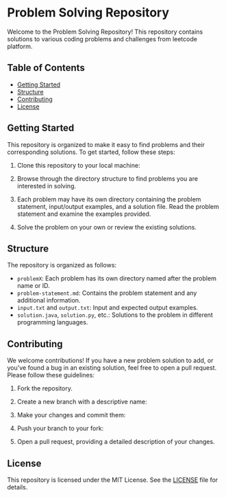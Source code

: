 # Problem Solving Repository

Welcome to the Problem Solving Repository! This repository contains solutions to various coding problems and challenges from leetcode platform.

## Table of Contents

- [Getting Started](#getting-started)
- [Structure](#structure)
- [Contributing](#contributing)
- [License](#license)

## Getting Started

This repository is organized to make it easy to find problems and their corresponding solutions. To get started, follow these steps:

1. Clone this repository to your local machine:

2. Browse through the directory structure to find problems you are interested in solving.

3. Each problem may have its own directory containing the problem statement, input/output examples, and a solution file. Read the problem statement and examine the examples provided.

4. Solve the problem on your own or review the existing solutions.

## Structure

The repository is organized as follows:

- `problemX`: Each problem has its own directory named after the problem name or ID.
- `problem-statement.md`: Contains the problem statement and any additional information.
- `input.txt` and `output.txt`: Input and expected output examples.
- `solution.java`, `solution.py`, etc.: Solutions to the problem in different programming languages.

## Contributing

We welcome contributions! If you have a new problem solution to add, or you've found a bug in an existing solution, feel free to open a pull request. Please follow these guidelines:

1. Fork the repository.

2. Create a new branch with a descriptive name:

3. Make your changes and commit them:

4. Push your branch to your fork:

5. Open a pull request, providing a detailed description of your changes.

## License

This repository is licensed under the MIT License. See the [LICENSE](LICENSE) file for details.
